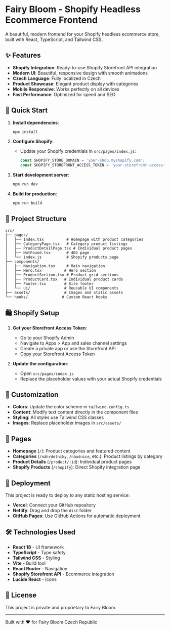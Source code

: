 # Fairy Bloom - Shopify Headless Ecommerce Frontend

A beautiful, modern frontend for your Shopify headless ecommerce store, built with React, TypeScript, and Tailwind CSS.

## ✨ Features

- **Shopify Integration**: Ready-to-use Shopify Storefront API integration
- **Modern UI**: Beautiful, responsive design with smooth animations
- **Czech Language**: Fully localized in Czech
- **Product Showcase**: Elegant product display with categories
- **Mobile Responsive**: Works perfectly on all devices
- **Fast Performance**: Optimized for speed and SEO

## 🚀 Quick Start

1. **Install dependencies**:
   ```bash
   npm install
   ```

2. **Configure Shopify**:
   - Update your Shopify credentials in `src/pages/index.js`:
     ```javascript
     const SHOPIFY_STORE_DOMAIN = 'your-shop.myshopify.com';
     const SHOPIFY_STOREFRONT_ACCESS_TOKEN = 'your-storefront-access-token';
     ```

3. **Start development server**:
   ```bash
   npm run dev
   ```

4. **Build for production**:
   ```bash
   npm run build
   ```

## 📁 Project Structure

```
src/
├── pages/
│   ├── Index.tsx          # Homepage with product categories
│   ├── CategoryPage.tsx   # Category product listings
│   ├── ProductDetailPage.tsx # Individual product pages
│   ├── NotFound.tsx       # 404 page
│   └── index.js           # Shopify products page
├── components/
│   ├── Navigation.tsx     # Main navigation
│   ├── Hero.tsx          # Hero section
│   ├── ProductSection.tsx # Product grid sections
│   ├── ProductCard.tsx   # Individual product cards
│   ├── Footer.tsx        # Site footer
│   └── ui/               # Reusable UI components
├── assets/               # Images and static assets
└── hooks/               # Custom React hooks
```

## 🛍️ Shopify Setup

1. **Get your Storefront Access Token**:
   - Go to your Shopify Admin
   - Navigate to Apps > App and sales channel settings
   - Create a private app or use the Storefront API
   - Copy your Storefront Access Token

2. **Update the configuration**:
   - Open `src/pages/index.js`
   - Replace the placeholder values with your actual Shopify credentials

## 🎨 Customization

- **Colors**: Update the color scheme in `tailwind.config.ts`
- **Content**: Modify text content directly in the component files
- **Styling**: All styles use Tailwind CSS classes
- **Images**: Replace placeholder images in `src/assets/`

## 📱 Pages

- **Homepage** (`/`): Product categories and featured content
- **Categories** (`/náhrdelníky`, `/náušnice`, etc.): Product listings by category
- **Product Details** (`/product/:id`): Individual product pages
- **Shopify Products** (`/shopify`): Direct Shopify integration page

## 🚀 Deployment

This project is ready to deploy to any static hosting service:

- **Vercel**: Connect your GitHub repository
- **Netlify**: Drag and drop the `dist` folder
- **GitHub Pages**: Use GitHub Actions for automatic deployment

## 🛠️ Technologies Used

- **React 18** - UI framework
- **TypeScript** - Type safety
- **Tailwind CSS** - Styling
- **Vite** - Build tool
- **React Router** - Navigation
- **Shopify Storefront API** - Ecommerce integration
- **Lucide React** - Icons

## 📄 License

This project is private and proprietary to Fairy Bloom.

---

Built with ❤️ for Fairy Bloom Czech Republic